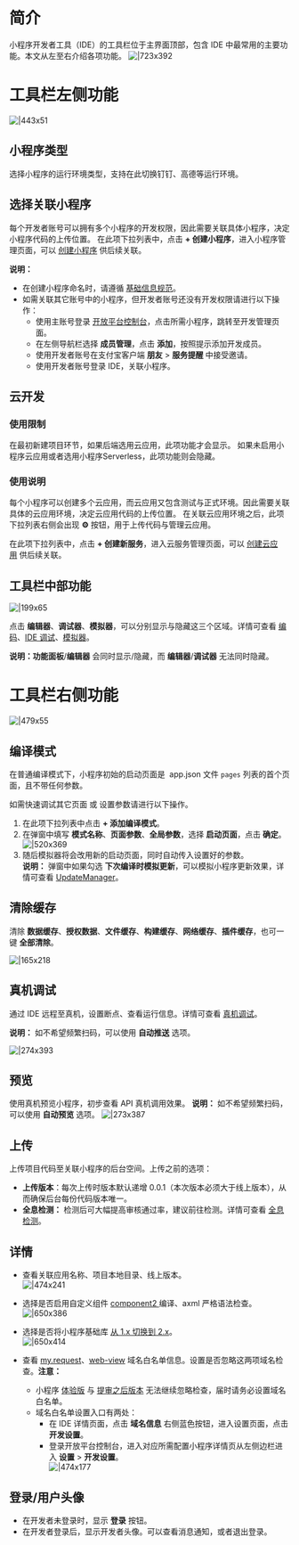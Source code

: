 # 简介
小程序开发者工具（IDE）的工具栏位于主界面顶部，包含 IDE 中最常用的主要功能。本文从左至右介绍各项功能。
![|723x392](https://mdn.alipayobjects.com/afts/img/A*EbioSK-sYQsAAAAAAAAAAAAAAa8wAA/original?bz=openpt_doc&t=-qT90PzVIBFNWRCDdpz7GAAAAABkMK8AAAAA#align=left&display=inline&height=1040&margin=%5Bobject%20Object%5D&originHeight=1040&originWidth=1920&status=done&style=none&width=1920)

# 工具栏左侧功能
![|443x51](https://mdn.alipayobjects.com/afts/img/A*GGvHS7RwdWwAAAAAAAAAAAAAAa8wAA/original?bz=openpt_doc&t=ZJK-IouE9tNkj12Cao6ThAAAAABkMK8AAAAA#align=left&display=inline&height=51&margin=%5Bobject%20Object%5D&originHeight=51&originWidth=443&status=done&style=none&width=443)

## 小程序类型
选择小程序的运行环境类型，支持在此切换钉钉、高德等运行环境。

## 选择关联小程序
每个开发者账号可以拥有多个小程序的开发权限，因此需要关联具体小程序，决定小程序代码的上传位置。
在此项下拉列表中，点击 **+ 创建小程序**，进入小程序管理页面，可以 [创建小程序](https://opendocs.alipay.com/mini/introduce/create) 供后续关联。

**说明：**
- 在创建小程序命名时，请遵循 [基础信息规范](https://opendocs.alipay.com/b/03al2i)。
- 如需关联其它账号中的小程序，但开发者账号还没有开发权限请进行以下操作：
   - 使用主账号登录 [开放平台控制台](https://openhome.alipay.com/dev/workspace)，点击所需小程序，跳转至开发管理页面。
   - 在左侧导航栏选择 **成员管理**，点击 **添加**，按照提示添加开发成员。
   - 使用开发者账号在支付宝客户端 **朋友** > **服务提醒** 中接受邀请。
   - 使用开发者账号登录 IDE，关联小程序。

## 云开发

### 使用限制
在最初新建项目环节，如果后端选用云应用，此项功能才会显示。
如果未启用小程序云应用或者选用小程序Serverless，此项功能则会隐藏。

### 使用说明
每个小程序可以创建多个云应用，而云应用又包含测试与正式环境。因此需要关联具体的云应用环境，决定云应用代码的上传位置。
在关联云应用环境之后，此项下拉列表右侧会出现 **⚙️** 按钮，用于上传代码与管理云应用。

在此项下拉列表中，点击 **+ 创建新服务**，进入云服务管理页面，可以 [创建云应用](https://help.aliyun.com/document_detail/122330.html?spm=a2c4g.11186623.6.628.607f5582Ldy4rG) 供后续关联。

## 工具栏中部功能
![|199x65](https://gw.alipayobjects.com/zos/skylark-tools/public/files/ba7b3bc5c84838e5aee7947cc7cf401c.png#align=left&display=inline&height=65&margin=%5Bobject%20Object%5D&originHeight=65&originWidth=199&status=done&style=none&width=199)

点击 **编辑器**、**调试器**、**模拟器**，可以分别显示与隐藏这三个区域。详情可查看 [编码](https://opendocs.alipay.com/mini/ide/coding)、[IDE 调试](https://opendocs.alipay.com/mini/ide/debug)、[模拟器](https://opendocs.alipay.com/mini/ide/simulator)。

**说明：功能面板**/**编辑器** 会同时显示/隐藏，而 **编辑器**/**调试器** 无法同时隐藏。

# 工具栏右侧功能
![|479x55](https://mdn.alipayobjects.com/afts/img/A*YsP3SbVdOsf5fbBBkH45SAAAAa8wAA/original?bz=openpt_doc&t=KZhIwY5fNoHmVTJeBAJqBwAAAABkMK8AAAAA#align=left&display=inline&height=55&margin=%5Bobject%20Object%5D&originHeight=55&originWidth=479&status=done&style=none&width=479)

## 编译模式
在普通编译模式下，小程序初始的启动页面是  app.json 文件 `pages` 列表的首个页面，且不带任何参数。

如需快速调试其它页面 或 设置参数请进行以下操作。

1. 在此项下拉列表中点击 **+ 添加编译模式**。
1. 在弹窗中填写 **模式名称**、**页面参数**、**全局参数**，选择 **启动页面**，点击 **确定**。
![|520x369](https://mdn.alipayobjects.com/afts/img/A*SsG2QpBIPycAAAAAAAAAAAAAAa8wAA/original?bz=openpt_doc&t=myoECfa2CZzDbXAZzMbYYgAAAABkMK8AAAAA#align=left&display=inline&height=369&margin=%5Bobject%20Object%5D&originHeight=369&originWidth=520&status=done&style=none&width=520) 
1. 随后模拟器将会改用新的启动页面，同时自动传入设置好的参数。<br />**说明：** 弹窗中如果勾选 **下次编译时模拟更新**，可以模拟小程序更新效果，详情可查看 [UpdateManager](https://opendocs.alipay.com/mini/api/ngwgfi)。<br />

## 清除缓存
清除 **数据缓存**、**授权数据**、**文件缓存**、**构建缓存**、**网络缓存**、**插件缓存**，也可一键 **全部清除**。

![|165x218](https://mdn.alipayobjects.com/afts/img/A*G5eaSrlrvisAAAAAAAAAAAAAAa8wAA/original?bz=openpt_doc&t=b-xgx7b1Rrd-YPKHRXAP5wAAAABkMK8AAAAA#align=left&display=inline&height=218&margin=%5Bobject%20Object%5D&originHeight=218&originWidth=165&status=done&style=none&width=165)

## 真机调试
通过 IDE 远程至真机，设置断点、查看运行信息。详情可查看 [真机调试](https://opendocs.alipay.com/mini/ide/remote-debug)。

**说明：** 如不希望频繁扫码，可以使用 **自动推送** 选项。

![|274x393](https://mdn.alipayobjects.com/afts/img/A*7mqwTbamW3iEjl9OrL39YgAAAa8wAA/original?bz=openpt_doc&t=YuS__hlr4r0QJB550-UbWQAAAABkMK8AAAAA#align=left&display=inline&height=393&margin=%5Bobject%20Object%5D&originHeight=393&originWidth=274&status=done&style=none&width=274)


## 预览
使用真机预览小程序，初步查看 API 真机调用效果。
**说明：** 如不希望频繁扫码，可以使用 **自动预览** 选项。
![|273x387](https://mdn.alipayobjects.com/afts/img/A*lY7tR52pkAUAAAAAAAAAAAAAAa8wAA/original?bz=openpt_doc&t=WPqcyrzxr7UYWoRwISbO0gAAAABkMK8AAAAA#align=left&display=inline&height=387&margin=%5Bobject%20Object%5D&originHeight=387&originWidth=273&status=done&style=none&width=273)


## 上传
上传项目代码至关联小程序的后台空间。上传之前的选项： 
- **上传版本**：每次上传时版本默认递增 0.0.1（本次版本必须大于线上版本），从而确保后台每份代码版本唯一。
- **全息检测：** 检测后可大幅提高审核通过率，建议前往检测。详情可查看 [全息检测](https://opendocs.alipay.com/mini/ide/holo-testing)。

## 详情
- 查看关联应用名称、项目本地目录、线上版本。<br />![|474x241](https://cdn.nlark.com/yuque/0/2021/png/179989/1630662776772-d0dcb541-4cbe-4861-9d02-5879683cf52f.png#align=left&display=inline&height=241&margin=%5Bobject%20Object%5D&name=image.png&originHeight=243&originWidth=478&size=21805&status=done&style=none&width=474)<br />

- 选择是否启用自定义组件 [component2 ](/mini/framework/custom-component-overview)编译、axml 严格语法检查。
![|650x386](https://cdn.nlark.com/yuque/0/2021/png/179989/1630662843168-a33c7c1b-5f5b-4e04-b86e-9a68b085c65d.png#align=left&display=inline&height=386&margin=%5Bobject%20Object%5D&name=image.png&originHeight=407&originWidth=685&size=42260&status=done&style=none&width=650)

- 选择是否将小程序基础库 [从 1.x 切换到 2.x](https://opendocs.alipay.com/mini/framework/lib-upgrade-v2)。<br />![|650x414](https://cdn.nlark.com/yuque/0/2021/png/179989/1630662866294-a771e6ec-2e05-47a1-9efc-505b2d27b1b7.png#align=left&display=inline&height=414&margin=%5Bobject%20Object%5D&name=image.png&originHeight=414&originWidth=650&size=41937&status=done&style=none&width=650)<br />

- 查看 [my.request](https://opendocs.alipay.com/mini/api/owycmh)、[web-view](https://opendocs.alipay.com/mini/component/idfvg6) 域名白名单信息。设置是否忽略这两项域名检查。**注意：**
   - 小程序 [体验版](https://opendocs.alipay.com/mini/ide/beta) 与 [提审之后版本](https://opendocs.alipay.com/mini/introduce/release) 无法继续忽略检查，届时请务必设置域名白名单。
   - 域名白名单设置入口有两处：
      - 在 IDE 详情页面，点击 **域名信息** 右侧蓝色按钮，进入设置页面，点击 **开发设置**。
      - 登录开放平台控制台，进入对应所需配置小程序详情页从左侧边栏进入 **设置** > **开发设置**。
<br />![|474x177](https://cdn.nlark.com/yuque/0/2021/png/179989/1630662909243-f32ecbc7-f76c-4aca-9ed2-fe23ba26d10b.png#align=left&display=inline&height=177&margin=%5Bobject%20Object%5D&name=image.png&originHeight=177&originWidth=474&size=13052&status=done&style=none&width=474)<br />

## 登录/用户头像
- 在开发者未登录时，显示 **登录** 按钮。
- 在开发者登录后，显示开发者头像。可以查看消息通知，或者退出登录。

